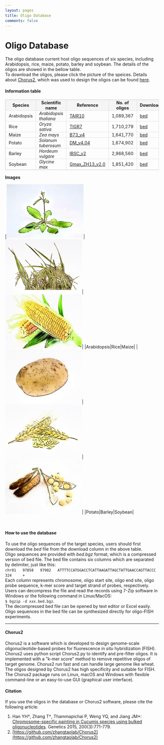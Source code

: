 ```yaml
---
layout: pages
title: Oligo Database
comments: false
---
```

Oligo Database
===============

The oligo database current host oligo sequences of six species, including Arabidopsis, rice, maize, potato, barley and soybean. The details of the oligos are showed in the bellow table.  
To download the oligos, please click the picture of the speices. Details about [Chorus2](#chorus_def), which was used to design the oligos can be found [here](https://github.com/zhangtaolab/Chorus2).

#### Information table

<style type="text/css">
    table {
        width: 100%; 
        max-width: 65em; 
        border: 1px solid #dedede; 
        margin: 15px auto; 
        border-collapse: collapse; 
        empty-cells: show; 
    }
    table th,
    table td {
        border: 1px solid #dedede; 
        padding: 0 10px; 
    }
    table th {
        font-weight: bold;
        background: rgb(245, 245, 245); 
}
</style>

|Species|Scientific name |Reference |No. of oligos |Download|
|---        |---                   |---                                                                   |---          |---     |
|Arabidopsis|*Arabidopsis thaliana*|[TAIR10](https://www.arabidopsis.org/)                                |1,089,367    |[bed](http://jianglab.plantbiology.msu.edu/oligo_database_files/data/TAIR10.bed.bgz)|
|Rice       |*Oryza sativa*        |[TIGR7](http://rice.plantbiology.msu.edu/)                            |1,710,279    |[bed](http://jianglab.plantbiology.msu.edu/oligo_database_files/data/TIGR7.bed.bgz)|
|Maize      |*Zea mays*            |[B73_v4](https://www.maizegdb.org/)                                   |1,641,770    |[bed](http://jianglab.plantbiology.msu.edu/oligo_database_files/data/B73_v4.bed.bgz)|
|Potato     |*Solanum tuberosum*   |[DM_v4.04](http://solanaceae.plantbiology.msu.edu/pgsc_download.shtml)|1,674,902    |[bed](http://jianglab.plantbiology.msu.edu/oligo_database_files/data/DM_v404.bed.bgz)|
|Barley     |*Hordeum vulgare*     |[IBSC_v2](http://plants.ensembl.org/Hordeum_vulgare/Info/Index)       |2,968,560    |[bed](http://jianglab.plantbiology.msu.edu/oligo_database_files/data/IBSC_v2.bed.bgz)|
|Soybean     |*Glycine max*     |[Gmax_ZH13_v2.0](https://bigd.big.ac.cn/gwh/Assembly/652/show)           |1,851,420    |[bed](http://jianglab.plantbiology.msu.edu/oligo_database_files/data/Gmax_ZH13_v3.bed.bgz)|


**Images**

|<img src="assets/images/plants_img/arabidopsis.jpeg" width="50%">|<img src="assets/images/plants_img/rice.jpeg" width="50%">|<img src="assets/images/plants_img/maize.jpeg" width="50%">|
|Arabidopsis|Rice|Maize|
|<img src="assets/images/plants_img/potato.jpeg" width="50%">|<img src="assets/images/plants_img/barley.jpeg" width="50%">|<img src="assets/images/plants_img/soybean.jpeg" width="50%">|
|Potato|Barley|Soybean|

<br/>

#### How to use the database

To use the oligo sequences of the target species, users should first download the *bed* file from the download column in the above table.  
Oligo sequences are provided with *bed.bgz* format, which is a compressed version of bed file. The bed file contains six columns which are separated by delimiter, just like this:  
`chr01   97858   97902   ATTTTCCATGGACCTCATTAAGATTAGCTATTGAACCAGTTACCC   324     +`  
Each column represents chromosome, oligo start site, oligo end site, oligo probe sequence, k-mer score and target strand of probes, respectively.  
Users can decompress the file and read the records using 7-Zip software in Windows or the following command in Linux/MacOS:  
`$ bgzip -d xxx.bed.bgz`.  
The decompressed bed file can be opened by text editor or Excel easily.
Oligo sequences in the bed file can be synthesized directly for oligo-FISH experiments.  


***
#### <a id="chorus_def" text-decoration="none">Chorus2</a>

Chorus2 is a software which is developed to design genome-scale oligonucleotide-based probes for fluorescence *in situ* hybridization (FISH).  
Chorus2 uses python script Chorus2.py to identify and pre-filter oligos. It is implemented with a "k-mer score" method to remove repetitive oligos of target genome. Chorus2 run fast and can handle large genome like wheat. The oligos designed by Chorus2 has high specificity and suitable for FISH. The Chorus2 package runs on Linux, macOS and Windows with flexible command-line or an easy-to-use GUI (graphical user interface).

#### Citation

If you use the oligos in the database or Chorus2 software, please cite the following article:
1. Han YH†, Zhang T†, Thammapichai P, Weng YQ, and Jiang JM*: [Chromosome-specific painting in Cucumis species using bulked oligonucleotides](https://www.genetics.org/content/200/3/771). Genetics 2015, 200(3):771-779.
2. [https://github.com/zhangtaolab/Chorus2](https://github.com/zhangtaolab/Chorus2)